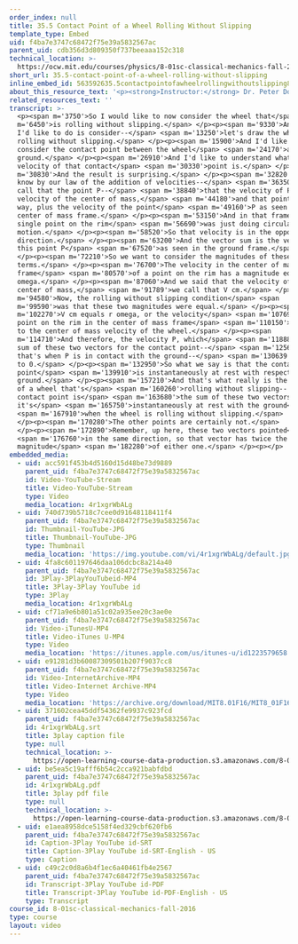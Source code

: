 ```yaml
---
order_index: null
title: 35.5 Contact Point of a Wheel Rolling Without Slipping
template_type: Embed
uid: f4ba7e3747c68472f75e39a5832567ac
parent_uid: cdb356d3d809350f737beeaaa152c318
technical_location: >-
  https://ocw.mit.edu/courses/physics/8-01sc-classical-mechanics-fall-2016/week-12-rotations-and-translation-rolling/35.5-contact-point-of-a-wheel-rolling-without-slipping/35.5-contact-point-of-a-wheel-rolling-without-slipping
short_url: 35.5-contact-point-of-a-wheel-rolling-without-slipping
inline_embed_id: 563592635.5contactpointofawheelrollingwithoutslipping84668288
about_this_resource_text: '<p><strong>Instructor:</strong> Dr. Peter Dourmashkin</p>'
related_resources_text: ''
transcript: >-
  <p><span m='3750'>So I would like to now consider the wheel that</span> <span
  m='6450'>is rolling without slipping.</span> </p><p><span m='9330'>And what
  I'd like to do is consider--</span> <span m='13250'>let's draw the wheel
  rolling without slipping.</span> </p><p><span m='15900'>And I'd like to
  consider the contact point between the wheel</span> <span m='24170'>and the
  ground.</span> </p><p><span m='26910'>And I'd like to understand what the
  velocity of that contact</span> <span m='30330'>point is.</span> </p><p><span
  m='30830'>And the result is surprising.</span> </p><p><span m='32820'>Now, we
  know by our law of the addition of velocities--</span> <span m='36350'>let's
  call that the point P--</span> <span m='38840'>that the velocity of P is the
  velocity of the center of mass,</span> <span m='44180'>and that pointed this
  way, plus the velocity of the point</span> <span m='49160'>P as seen in the
  center of mass frame.</span> </p><p><span m='53150'>And in that frame, every
  single point on the rim</span> <span m='56690'>was just doing circular
  motion.</span> </p><p><span m='58520'>So that velocity is in the opposite
  direction.</span> </p><p><span m='63200'>And the vector sum is the velocity of
  this point P</span> <span m='67520'>as seen in the ground frame.</span>
  </p><p><span m='72210'>So we want to consider the magnitudes of these two
  terms.</span> </p><p><span m='76700'>The velocity in the center of mass
  frame</span> <span m='80570'>of a point on the rim has a magnitude equal to r
  omega.</span> </p><p><span m='87060'>And we said that the velocity of the
  center of mass,</span> <span m='91789'>we call that V cm.</span> </p><p><span
  m='94580'>Now, the rolling without slipping condition</span> <span
  m='99590'>was that these two magnitudes were equal.</span> </p><p><span
  m='102270'>V cm equals r omega, or the velocity</span> <span m='107690'>of the
  point on the rim in the center of mass frame</span> <span m='110150'>is equal
  to the center of mass velocity of the wheel.</span> </p><p><span
  m='114710'>And therefore, the velocity P, which</span> <span m='118880'>is the
  sum of these two vectors for the contact point--</span> <span m='125630'>so
  that's when P is in contact with the ground--</span> <span m='130639'>is equal
  to 0.</span> </p><p><span m='132950'>So what we say is that the contact
  point</span> <span m='139910'>is instantaneously at rest with respect to the
  ground.</span> </p><p><span m='157210'>And that's what really is the mystery
  of a wheel that's</span> <span m='160260'>rolling without slipping-- that this
  contact point is</span> <span m='163680'>the sum of these two vectors, and
  it's</span> <span m='165750'>instantaneously at rest with the ground</span>
  <span m='167910'>when the wheel is rolling without slipping.</span>
  </p><p><span m='170280'>The other points are certainly not.</span>
  </p><p><span m='172890'>Remember, up here, these two vectors pointed</span>
  <span m='176760'>in the same direction, so that vector has twice the
  magnitude</span> <span m='182280'>of either one.</span> </p><p></p>
embedded_media:
  - uid: acc591f453b4d5160d15d48be73d9889
    parent_uid: f4ba7e3747c68472f75e39a5832567ac
    id: Video-YouTube-Stream
    title: Video-YouTube-Stream
    type: Video
    media_location: 4r1xgrWbALg
  - uid: 740d739b5718c7cee0d91648118411f4
    parent_uid: f4ba7e3747c68472f75e39a5832567ac
    id: Thumbnail-YouTube-JPG
    title: Thumbnail-YouTube-JPG
    type: Thumbnail
    media_location: 'https://img.youtube.com/vi/4r1xgrWbALg/default.jpg'
  - uid: 4fa8c601197646daa106dcbc8a214a40
    parent_uid: f4ba7e3747c68472f75e39a5832567ac
    id: 3Play-3PlayYouTubeid-MP4
    title: 3Play-3Play YouTube id
    type: 3Play
    media_location: 4r1xgrWbALg
  - uid: cf71a9e6b801a51c02a935ee20c3ae0e
    parent_uid: f4ba7e3747c68472f75e39a5832567ac
    id: Video-iTunesU-MP4
    title: Video-iTunes U-MP4
    type: Video
    media_location: 'https://itunes.apple.com/us/itunes-u/id1223579658'
  - uid: e91281d3b60087309501b207f9037cc8
    parent_uid: f4ba7e3747c68472f75e39a5832567ac
    id: Video-InternetArchive-MP4
    title: Video-Internet Archive-MP4
    type: Video
    media_location: 'https://archive.org/download/MIT8.01F16/MIT8_01F16_L35v05_360p.mp4'
  - uid: 371602cea45ddf54362fe9937c923fcd
    parent_uid: f4ba7e3747c68472f75e39a5832567ac
    id: 4r1xgrWbALg.srt
    title: 3play caption file
    type: null
    technical_location: >-
      https://open-learning-course-data-production.s3.amazonaws.com/8-01sc-classical-mechanics-fall-2016/371602cea45ddf54362fe9937c923fcd_4r1xgrWbALg.srt
  - uid: be5ea5c19afff6b54c2cca921babfdbd
    parent_uid: f4ba7e3747c68472f75e39a5832567ac
    id: 4r1xgrWbALg.pdf
    title: 3play pdf file
    type: null
    technical_location: >-
      https://open-learning-course-data-production.s3.amazonaws.com/8-01sc-classical-mechanics-fall-2016/be5ea5c19afff6b54c2cca921babfdbd_4r1xgrWbALg.pdf
  - uid: e1aea8958dce5158f4ed329cbf620fb6
    parent_uid: f4ba7e3747c68472f75e39a5832567ac
    id: Caption-3Play YouTube id-SRT
    title: Caption-3Play YouTube id-SRT-English - US
    type: Caption
  - uid: c49c2c0d8a6b4f1ec6a40461fb4e2567
    parent_uid: f4ba7e3747c68472f75e39a5832567ac
    id: Transcript-3Play YouTube id-PDF
    title: Transcript-3Play YouTube id-PDF-English - US
    type: Transcript
course_id: 8-01sc-classical-mechanics-fall-2016
type: course
layout: video
---
```

